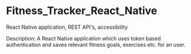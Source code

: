 # Fitness_Tracker_React_Native
React Native application, REST API's, accessibility

Description:
A React Native application which uses token based authentication and saves relevant fitness goals, exercises etc. for an user.
